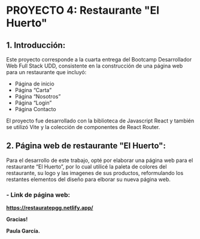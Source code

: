 # **PROYECTO 4: Restaurante "El Huerto"**

## **1. Introducción:**

Este proyecto corresponde a la cuarta entrega del Bootcamp Desarrollador Web Full Stack UDD, consistente en la construcción de una página web para un restaurante que incluyó:

-	Página de inicio
-	Página “Carta”
-	Página “Nosotros”
-	Página “Login”
-	Página Contacto

El proyecto fue desarrollado con la biblioteca de Javascript React y también se utilizó Vite y la colección de componentes de React Router.

## **2. Página web de restaurante "El Huerto":**

Para el desarrollo de este trabajo, opté por elaborar una página web para el restaurante “El Huerto”, por lo cual utilicé la paleta de colores del restaurante, su logo y las imagenes de sus productos, reformulando los restantes elementos del diseño para elborar su nueva página web.


### **- Link de página web:**
**https://restauratepgg.netlify.app/**


**Gracias!**

**Paula García.**


